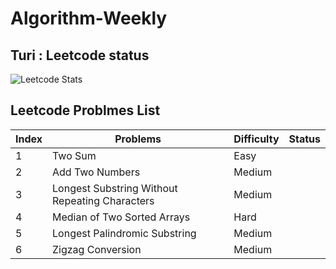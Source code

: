 # Algorithm-Weekly
 
## Turi : Leetcode status 
![Leetcode Stats](https://leetcode.card.workers.dev/?username=Turituri&theme=nord)

## Leetcode Problmes List 
| Index | Problems | Difficulty | Status |
|---| -----------| ---------- | -------- |
| 1 | Two Sum | Easy
| 2 | Add Two Numbers | Medium
| 3 | Longest Substring Without Repeating Characters | Medium
| 4 | Median of Two Sorted Arrays | Hard
| 5 | Longest Palindromic Substring | Medium
| 6 | Zigzag Conversion | Medium
